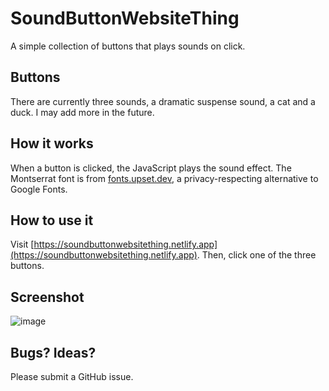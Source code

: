 # SoundButtonWebsiteThing
A simple collection of buttons that plays sounds on click.

## Buttons
There are currently three sounds, a dramatic suspense sound, a cat and a duck. I may add more in the future.

## How it works
When a button is clicked, the JavaScript plays the sound effect.
The Montserrat font is from [fonts.upset.dev](https://upset.dev/fonts), a privacy-respecting alternative to Google Fonts.

## How to use it
Visit [https://soundbuttonwebsitething.netlify.app](https://soundbuttonwebsitething.netlify.app).
Then, click one of the three buttons.

## Screenshot
![image](https://github.com/user-attachments/assets/5cc43f0d-99c2-4392-a61f-4719a1917818)


## Bugs? Ideas?
Please submit a GitHub issue.
